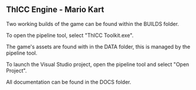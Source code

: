 ## ThICC Engine - Mario Kart

Two working builds of the game can be found within the BUILDS folder.

To open the pipeline tool, select "ThICC Toolkit.exe".

The game's assets are found with in the DATA folder, this is managed by the pipeline tool.

To launch the Visual Studio project, open the pipeline tool and select "Open Project".

All documentation can be found in the DOCS folder.